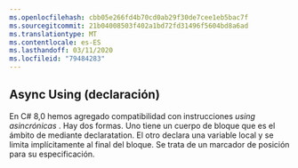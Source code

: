 ```yaml
---
ms.openlocfilehash: cbb05e266fd4b70cd0ab29f30de7cee1eb5bac7f
ms.sourcegitcommit: 21b04008503f402a1bd72fd31496f5604bd8a6ad
ms.translationtype: MT
ms.contentlocale: es-ES
ms.lasthandoff: 03/11/2020
ms.locfileid: "79484283"
---
```

## <a name="async-using-declaration"></a>Async Using (declaración)

En C# 8,0 hemos agregado compatibilidad con instrucciones *using asincrónicas* . Hay dos formas. Uno tiene un cuerpo de bloque que es el ámbito de mediante declaratation. El otro declara una variable local y se limita implícitamente al final del bloque. Se trata de un marcador de posición para su especificación.

